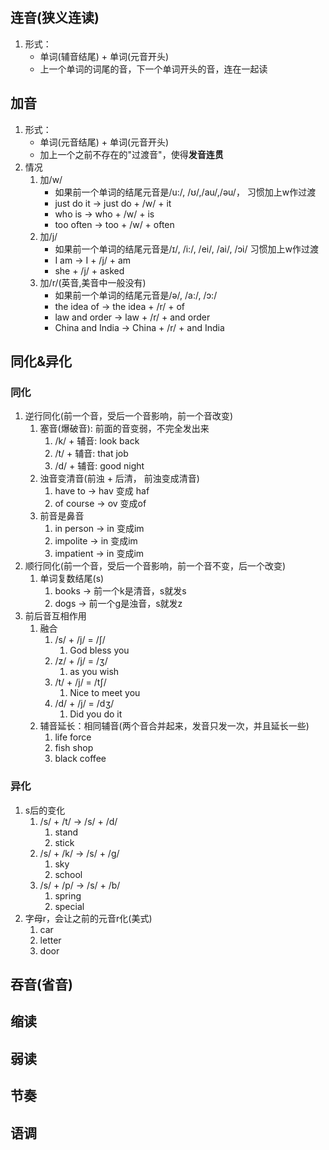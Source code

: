 ## 连音(狭义连读)

1. 形式：
   - 单词(辅音结尾) + 单词(元音开头)
   - 上一个单词的词尾的音，下一个单词开头的音，连在一起读

## 加音

1. 形式：
   - 单词(元音结尾) + 单词(元音开头)
   - 加上一个之前不存在的"过渡音"，使得**发音连贯**
2. 情况
   1. 加/w/
      - 如果前一个单词的结尾元音是/u:/, /ʊ/,‌/au/,/əu/， 习惯加上w作过渡
      - just do it -> just do + /w/ + it
      - who is -> who + /w/ + is
      - too often -> too + /w/ + often
   2. 加/j/
      - 如果前一个单词的结尾元音是/ɪ/, /i:/, /ei/, /ai/,‌ /ɔi/  习惯加上w作过渡
      - I am -> I + /j/ + am
      - she + /j/ + asked
   3. 加/r/(英音,美音中一般没有)
      - 如果前一个单词的结尾元音是/ə/,  /a:/, /ɔ:/ 
      - the idea of -> the idea + /r/ + of
      - law and order -> law + /r/ + and order
      - China and India -> China + /r/ + and India

## 同化&异化

### 同化

1. 逆行同化(前一个音，受后一个音影响，前一个音改变)
   1. 塞音(爆破音): 前面的音变弱，不完全发出来
      1. /k/ + 辅音: look back
      2. /t/ + 辅音: that job
      3. /d/ + 辅音: good night
   2. 浊音变清音(前浊 + 后清， 前浊变成清音)
      1. have to -> hav 变成 haf
      2. of course -> ov 变成of
   3. 前音是鼻音
      1. in person  -> in 变成im
      2. impolite -> in 变成im
      3. impatient -> in 变成im
2. 顺行同化(前一个音，受后一个音影响，前一个音不变，后一个改变)
   1. 单词复数结尾(s) 
      1. books -> 前一个k是清音，s就发s
      2. dogs -> 前一个g是浊音，s就发z
3. 前后音互相作用
   1. 融合
      1. /s/ + /j/ =  /ʃ/ 
         1. God bless you
      2. /z/ + /j/ = /ʒ/
         1. as you wish
      3. /t/ + /j/ = /tʃ/
         1. Nice to meet you
      4. /d/ + /j/ = /dʒ/
         1. Did you do it
   2. 辅音延长：相同辅音(两个音合并起来，发音只发一次，并且延长一些)
      1. life force
      2. fish shop
      3. black coffee

### 异化

1. s后的变化
   1. /s/ + /t/   ->   /s/ + /d/ 
      1. stand
      2. stick
   2. /s/ + /k/   ->   /s/ + /g/ 
      1. sky
      2. school
   3. /s/ + /p/   ->   /s/ + /b/ 
      1. spring
      2. special
2. 字母r，会让之前的元音r化(美式)
   1. car
   2. letter
   3. door

## 吞音(省音)

## 缩读

## 弱读

## 节奏

## 语调